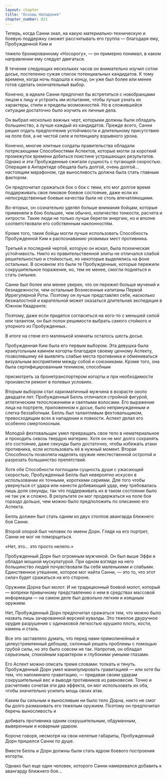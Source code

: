 ```yaml
---
layout: chapter
title: "Основы Нападения"
chapter_number: 821
---
```


Теперь, когда Санни знал, на какую материально-техническую и боевую поддержку сможет рассчитывать его группа — благодаря ему, Пробужденной Ким и

тяжело бронированному «Носорогу», — он примерно понимал, в каком направлении ему следует двигаться.

В течение следующих нескольких часов он внимательно изучил сотни досье, постепенно сужая список потенциальных кандидатов. К тому времени, когда ночь подошла к концу, он уже был более или менее готов сделать окончательный выбор.

Конечно, в идеале Санни предпочел бы встретиться с новобранцами лицом к лицу и устроить им испытание, чтобы лучше узнать их характеры, стили и пределы возможностей. Но в сложившейся ситуации достаточно было изучить их личные дела.

Он выбрал несколько важных черт, которыми должны были обладать большинство, а лучше каждый из кандидатов. Прежде всего, Санни решил отдать предпочтение устойчивости и длительному присутствию на поле боя, а не чистой силе и потенциалу взрывного урона.

Конечно, многие элитные солдаты правительства обладали потрясающими Способностями Аспектов, которые могли за короткий промежуток времени добиться поистине устрашающих результатов. Однако и эти Пробужденные сжигали сущность с пугающей скоростью. Операция в Антарктиде обещала быть долгой, очень долгой... настоящим марафоном, где выносливость должна была стать главным фактором.

Он предпочитал сражаться бок о бок с теми, кто мог долгое время поддерживать свое пиковое боевое состояние, даже если их непосредственные боевые качества были не столь впечатляющими.

Во-вторых, он сознательно уделял больше внимания бойцам, которые применяли в бою большее, чем обычно, количество тонкости, расчета и хитрости. Такие люди не только лучше берегли энергию, но и вполне соответствовали его собственным наклонностям.

Кроме того, такие бойцы могли лучше использовать Способность Пробужденной Ким к распознаванию уязвимых мест противника.

Третьей и последней чертой, которую он искал, была психическая устойчивость. Никто из правительственной элиты не отличался слабой решительностью и стойкостью, но некоторые выделялись на фоне остальных. В основном это были те Пробужденные, которые пережили сокрушительное поражение, но, тем не менее, смогли подняться и стать сильнее.

Санни был более или менее уверен, что он пережил больше мучений и безнадежности, чем остальные Вознесенные капитаны Первой Иррегулярной Роты. Поэтому он лучше представлял себе, насколько безжалостной и карательной может оказаться длительная экспедиция в Южном Квадранте.

Поэтому, даже если придется согласиться на кого-то с меньшей силой или талантом, он был полон решимости выбрать самого стойкого и упорного из Пробужденных.

В итоге на стене его маленькой комнаты осталось шесть досье.

Пробужденная Ким была его первым выбором. Эта девушка была краеугольным камнем когорты благодаря своему ценному Аспекту, позволявшему ей выявлять слабые места противника и обмениваться визуальным восприятием между собой и союзниками. Кроме того, она была сертифицированным техником, способным

присмотреть за бронетранспортером когорты и при необходимости произвести ремонт в полевых условиях.

Вторым выбором стал харизматичный мужчина в возрасте около двадцати лет. Пробужденный Белль отличался стройной фигурой, атлетическим телосложением и светлыми волосами. Его выражение лица на портрете, приложенном к досье, было непринужденным и слегка беззаботным. Белль был талантливым фехтовальщиком, превосходящим всех в нападении и ловкости. Аспект делал его особенно смертоносным.

Молодой фехтовальщик умел превращать свое тело в нематериальное и проходить сквозь твердую материю. Хотя он не мог долго сохранять это состояние, даже секунды было достаточно, чтобы избежать атаки противника, если использовать её в нужный момент. Вторая Способность позволяла наделять оружие неестественной остротой и разрезать большинство препятствий.

Хотя обе Способности поглощали сущность души с ужасающей скоростью, Пробужденный Белль был невероятно искусен в использовании их точными, короткими сериями. Для того чтобы увернуться от удара или нанести добивающий удар, ему требовалась лишь доля секунды, так что поддерживать их в таком состоянии было не так уж и сложно. В результате он мог продержаться на поле боя гораздо дольше, чем можно было предположить по описанию его Аспекта.

Белль должен был стать одним из двух столпов авангарда ближнего боя Санни.

Второй опорой был человек по имени Дорн. Глядя на его портрет, Санни не мог не поморщиться.

«Нет, это... это просто нелепо.»

Пробужденный Дорн был огромным мужчиной. Он был выше Эффи и обладал мощной мускулатурой. При одном взгляде на него большинство людей почувствовали бы себя маленькими и слабыми. Единственное утешение, которое мог найти Санни, — это то, что этот силач будет сражаться на его стороне.

Оружием Дорна был молот. И не традиционный боевой молот, который — вопреки привычному представлению о нем в средствах массовой информации — на самом деле был довольно легким и изящным оружием.

Нет, Пробужденный Дорн предпочитал сражаться тем, что можно было назвать лишь зачарованной версией кувалды. Это тяжелое двуручное орудие разрушения с одинаковой легкостью крушило плоть, кости, камень и сталь.

Все это заставляло думать, что перед нами прямолинейный и целеустремленный дебошир, склонный решать проблемы с помощью грубой силы, но это было совсем не так. Напротив, он обладал серьезным, спокойным характером и глубокими умными глазами.

Его Аспект можно описать тремя словами: толкать и тянуть. Пробужденный Дорн умел манипулировать гравитацией — или хотя бы тем, что напоминало гравитацию, — придавая своим ударам сокрушительный вес и выводя противников из равновесия. Точно и расчетливо сочетая эти два эффекта, он мог использовать их оба, чтобы значительно усилить мощь своих атак.

Каким бы сильным и выносливым ни было тело Дорна, никто не смог бы долго размахивать его тяжелым оружием. Поэтому он предпочитал беречь выносливость и

добивать противника одним сокрушительным, обдуманным, выверенным и коварным ударом.

Короче говоря, несмотря на свои нелепые габариты, Пробужденный Дорн пришелся Санни по душе.

Вместе Белль и Дорн должны были стать ядром боевого построения когорты.

Однако был еще один человек, которого Санни намеревался добавить к авангарду ближнего боя...
